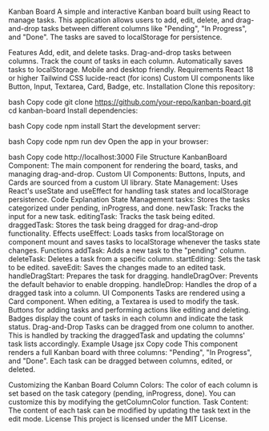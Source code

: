 Kanban Board
A simple and interactive Kanban board built using React to manage tasks. This application allows users to add, edit, delete, and drag-and-drop tasks between different columns like "Pending", "In Progress", and "Done". The tasks are saved to localStorage for persistence.

Features
Add, edit, and delete tasks.
Drag-and-drop tasks between columns.
Track the count of tasks in each column.
Automatically saves tasks to localStorage.
Mobile and desktop friendly.
Requirements
React 18 or higher
Tailwind CSS
lucide-react (for icons)
Custom UI components like Button, Input, Textarea, Card, Badge, etc.
Installation
Clone this repository:

bash
Copy code
git clone https://github.com/your-repo/kanban-board.git
cd kanban-board
Install dependencies:

bash
Copy code
npm install
Start the development server:

bash
Copy code
npm run dev
Open the app in your browser:

bash
Copy code
http://localhost:3000
File Structure
KanbanBoard Component: The main component for rendering the board, tasks, and managing drag-and-drop.
Custom UI Components: Buttons, Inputs, and Cards are sourced from a custom UI library.
State Management: Uses React's useState and useEffect for handling task states and localStorage persistence.
Code Explanation
State Management
tasks: Stores the tasks categorized under pending, inProgress, and done.
newTask: Tracks the input for a new task.
editingTask: Tracks the task being edited.
draggedTask: Stores the task being dragged for drag-and-drop functionality.
Effects
useEffect: Loads tasks from localStorage on component mount and saves tasks to localStorage whenever the tasks state changes.
Functions
addTask: Adds a new task to the "pending" column.
deleteTask: Deletes a task from a specific column.
startEditing: Sets the task to be edited.
saveEdit: Saves the changes made to an edited task.
handleDragStart: Prepares the task for dragging.
handleDragOver: Prevents the default behavior to enable dropping.
handleDrop: Handles the drop of a dragged task into a column.
UI Components
Tasks are rendered using a Card component. When editing, a Textarea is used to modify the task.
Buttons for adding tasks and performing actions like editing and deleting.
Badges display the count of tasks in each column and indicate the task status.
Drag-and-Drop
Tasks can be dragged from one column to another. This is handled by tracking the draggedTask and updating the columns' task lists accordingly.
Example Usage
jsx
Copy code
<KanbanBoard />
This component renders a full Kanban board with three columns: "Pending", "In Progress", and "Done". Each task can be dragged between columns, edited, or deleted.

Customizing the Kanban Board
Column Colors: The color of each column is set based on the task category (pending, inProgress, done). You can customize this by modifying the getColumnColor function.
Task Content: The content of each task can be modified by updating the task text in the edit mode.
License
This project is licensed under the MIT License.
